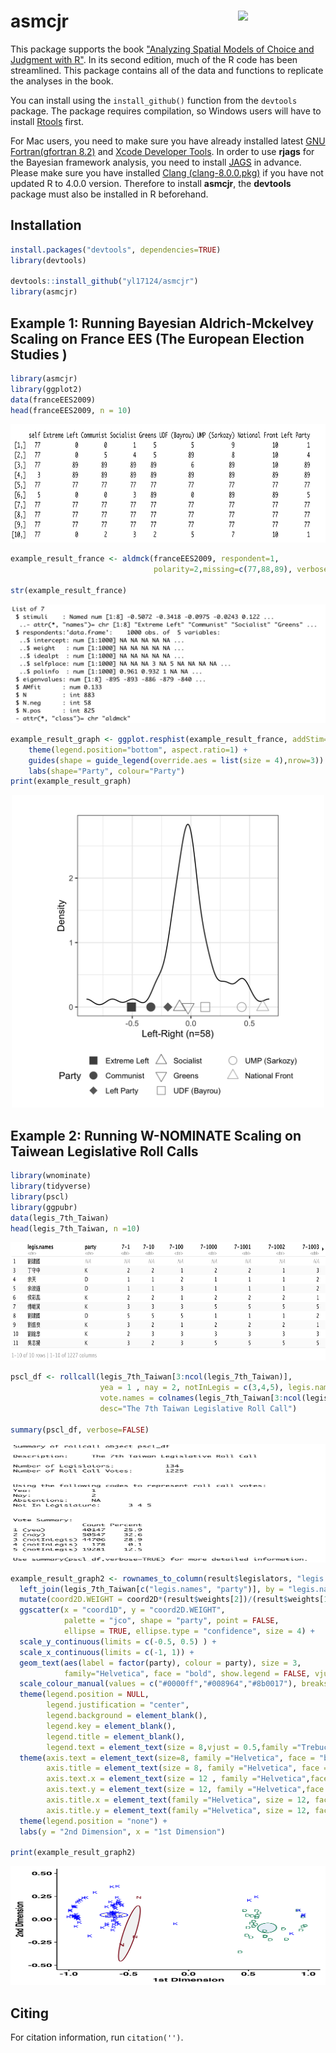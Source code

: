 
# asmcjr <img src="https://quantoid.net/files/images/booksticker.png" width="140" align="right" /> <br /> 


This package supports the book ["Analyzing Spatial Models of Choice and Judgment with R"](https://www.crcpress.com/Analyzing-Spatial-Models-of-Choice-and-Judgment-with-R/Armstrong-II-Bakker-Carroll-Hare-Poole-Rosenthal/p/book/9781466517158).  In its second edition, much of the R code has been streamlined. This package contains all of the data and functions to replicate the analyses in the book. 

You can install using the `install_github()` function from the `devtools` package.  The package requires compilation, so Windows users will have to install [Rtools](https://cran.r-project.org/bin/windows/Rtools/) first.  

For Mac users, you need to  make sure you have already installed latest [GNU Fortran(gfortran 8.2)](https://github.com/fxcoudert/gfortran-for-macOS/releases) and [Xcode Developer Tools](https://developer.apple.com/support/xcode/). In order to use __rjags__ for the Bayesian framework analysis, you need to install [JAGS](https://sourceforge.net/projects/mcmc-jags/files/JAGS/) in advance. Please make sure you have installed [Clang (clang-8.0.0.pkg)](https://cran.r-project.org/bin/macosx/tools/) if you have not updated R to 4.0.0 version. Therefore to install __asmcjr__, the __devtools__ package must also be installed in R beforehand. 

## Installation 
```r
install.packages("devtools", dependencies=TRUE)
library(devtools)

devtools::install_github("yl17124/asmcjr")
library(asmcjr)
```



## Example 1: Running Bayesian Aldrich-Mckelvey Scaling on France EES (The European Election Studies )
```r
library(asmcjr)
library(ggplot2)
data(franceEES2009)
head(franceEES2009, n = 10)
```

<p align="center">
  <img width="540" height="190" src="figures/first_example_df1.png">
</p>

```r
example_result_france <- aldmck(franceEES2009, respondent=1, 
                                polarity=2,missing=c(77,88,89), verbose=FALSE)
                                
str(example_result_france)                        
```
<p align="center">
  <img width="540" height="190" src="figures/first_example_df2.png">
</p>

```r
example_result_graph <- ggplot.resphist(example_result_france, addStim=TRUE, weights="negative", xlab = "Left-Right") +
    theme(legend.position="bottom", aspect.ratio=1) +
    guides(shape = guide_legend(override.aes = list(size = 4),nrow=3)) +
    labs(shape="Party", colour="Party")
print(example_result_graph)
```

<p align="center">
  <img width="500" height="500" src="figures/first_example_plot.png">
</p>


## Example 2: Running W-NOMINATE Scaling on Taiwean Legislative Roll Calls 
```r
library(wnominate)
library(tidyverse)
library(pscl)
library(ggpubr)
data(legis_7th_Taiwan)
head(legis_7th_Taiwan, n =10)
```

<p align="center">
  <img width="540" height="190" src="figures/second_example_df1.png">
</p>

```r
pscl_df <- rollcall(legis_7th_Taiwan[3:ncol(legis_7th_Taiwan)],
                    yea = 1 , nay = 2, notInLegis = c(3,4,5), legis.names = legis_7th_Taiwan$legis.names,
                    vote.names = colnames(legis_7th_Taiwan[3:ncol(legis_7th_Taiwan)]),
                    desc="The 7th Taiwan Legislative Roll Call")

summary(pscl_df, verbose=FALSE)      
```

<p align="center">
  <img width="540" height="190" src="figures/second_example_pscl.png">
</p>


```r
example_result_graph2 <- rownames_to_column(result$legislators, "legis.names") %>%
  left_join(legis_7th_Taiwan[c("legis.names", "party")], by = "legis.names") %>%
  mutate(coord2D.WEIGHT = coord2D*(result$weights[2])/(result$weights[1])) %>%
  ggscatter(x = "coord1D", y = "coord2D.WEIGHT",
            palette = "jco", shape = "party", point = FALSE,
            ellipse = TRUE, ellipse.type = "confidence", size = 4) +
  scale_y_continuous(limits = c(-0.5, 0.5) ) +
  scale_x_continuous(limits = c(-1, 1)) +
  geom_text(aes(label = factor(party), colour = party), size = 3,
            family="Helvetica", face = "bold", show.legend = FALSE, vjust = -0.5) +
  scale_colour_manual(values = c("#0000ff","#008964","#8b0017"), breaks = c("K", "D","N"))  +
  theme(legend.position = NULL,
        legend.justification = "center",
        legend.background = element_blank(),
        legend.key = element_blank(),
        legend.title = element_blank(),
        legend.text = element_text(size = 8,vjust = 0.5,family ="Trebuchet MS", face = "bold")) +
  theme(axis.text = element_text(size=8, family ="Helvetica", face = "bold"), 
        axis.title = element_text(size = 8, family ="Helvetica", face = "bold"),
        axis.text.x = element_text(size = 12 , family ="Helvetica",face = "bold"),
        axis.text.y = element_text(size = 12, family ="Helvetica",face = "bold"),
        axis.title.x = element_text(family ="Helvetica", size = 12, face = "bold"),
        axis.title.y = element_text(family ="Helvetica", size = 12, face = "bold")) +
  theme(legend.position = "none") +
  labs(y = "2nd Dimension", x = "1st Dimension") 

print(example_result_graph2)
```

<p align="center">
  <img width="540" height="190" src="figures/first_example_plot2.png">
</p>


## Citing

For citation information, run `citation('')`.
